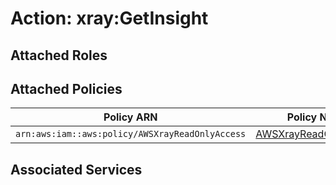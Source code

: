 # Action: xray:GetInsight

## Attached Roles

## Attached Policies

| Policy ARN | Policy Name |
|------------|-------------|
| `arn:aws:iam::aws:policy/AWSXrayReadOnlyAccess` | [AWSXrayReadOnlyAccess](../policies.md#awsxrayreadonlyaccess) |

## Associated Services

